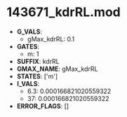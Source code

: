 # 143671_kdrRL.mod

- **G_VALS**:
  - gMax_kdrRL: 0.1
- **GATES**:
  - m: 1
- **SUFFIX**: kdrRL
- **GMAX_NAME**: gMax_kdrRL
- **STATES**: ['m']
- **I_VALS**:
  - 6.3: 0.000166821020559322
  - 37: 0.000166821020559322
- **ERROR_FLAGS**: []
